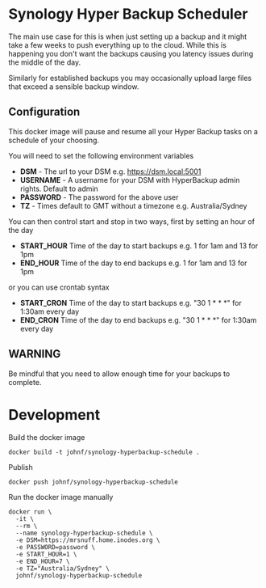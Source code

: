 # Synology Hyper Backup Scheduler

The main use case for this is when just setting up a backup and it might take a
few weeks to push everything up to the cloud. While this is happening you don't
want the backups causing you latency issues during the middle of the day.

Similarly for established backups you may occasionally upload large files that
exceed a sensible backup window.

## Configuration

This docker image will pause and resume all your Hyper Backup tasks on a
schedule of your choosing.

You will need to set the following environment variables

* **DSM** - The url to your DSM e.g. https://dsm.local:5001
* **USERNAME** - A username for your DSM with HyperBackup admin rights. Default
  to admin
* **PASSWORD** - The password for the above user
* **TZ** - Times default to GMT without a timezone e.g. Australia/Sydney

You can then control start and stop in two ways, first by setting an hour of the
day

* **START_HOUR** Time of the day to start backups e.g. 1 for 1am and 13 for 1pm
* **END_HOUR** Time of the day to end backups e.g. 1 for 1am and 13 for 1pm

or you can use crontab syntax

* **START_CRON** Time of the day to start backups e.g. "30 1 * * *" for 1:30am every day
* **END_CRON** Time of the day to end backups e.g. "30 1 * * *" for 1:30am every day

## WARNING

Be mindful that you need to allow enough time for your backups to complete.

# Development

Build the docker image

    docker build -t johnf/synology-hyperbackup-schedule .

Publish

    docker push johnf/synology-hyperbackup-schedule

Run the docker image manually

    docker run \
      -it \
      --rm \
      --name synology-hyperbackup-schedule \
      -e DSM=https://mrsnuff.home.inodes.org \
      -e PASSWORD=password \
      -e START_HOUR=1 \
      -e END_HOUR=7 \
      -e TZ="Australia/Sydney" \
      johnf/synology-hyperbackup-schedule

